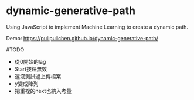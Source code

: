 # dynamic-generative-path
Using JavaScript to implement Machine Learning to create a dynamic path.

Demo: https://pulipulichen.github.io/dynamic-generative-path/

#TODO

- 從0開始的lag
- Start按鈕無效
- 還沒測試過上傳檔案
- y變成陣列
- 把重複的next也納入考量